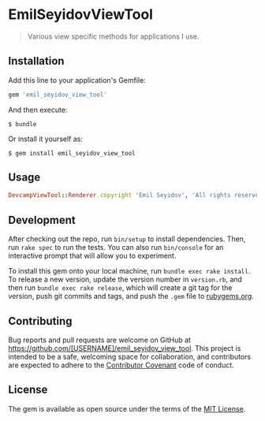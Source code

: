 # EmilSeyidovViewTool

> Various view specific methods for applications I use.

## Installation

Add this line to your application's Gemfile:

```ruby
gem 'emil_seyidov_view_tool'
```

And then execute:

    $ bundle

Or install it yourself as:

    $ gem install emil_seyidov_view_tool

## Usage

```ruby
DevcampViewTool::Renderer.copyright 'Emil Seyidov', 'All rights reserved'
```

## Development

After checking out the repo, run `bin/setup` to install dependencies. Then, run `rake spec` to run the tests. You can also run `bin/console` for an interactive prompt that will allow you to experiment.

To install this gem onto your local machine, run `bundle exec rake install`. To release a new version, update the version number in `version.rb`, and then run `bundle exec rake release`, which will create a git tag for the version, push git commits and tags, and push the `.gem` file to [rubygems.org](https://rubygems.org).

## Contributing

Bug reports and pull requests are welcome on GitHub at https://github.com/[USERNAME]/emil_seyidov_view_tool. This project is intended to be a safe, welcoming space for collaboration, and contributors are expected to adhere to the [Contributor Covenant](http://contributor-covenant.org) code of conduct.


## License

The gem is available as open source under the terms of the [MIT License](http://opensource.org/licenses/MIT).

